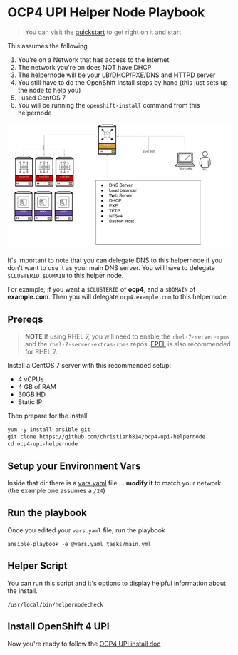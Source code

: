 # OCP4 UPI Helper Node Playbook

> You can visit the [quickstart](docs/quickstart.md) to get right on it and start

This assumes the following

1. You're on a Network that has access to the internet
2. The network you're on does NOT have DHCP
3. The helpernode will be your LB/DHCP/PXE/DNS and HTTPD server
4. You still have to do the OpenShift Install steps by hand (this just sets up the node to help you)
5. I used CentOS 7
6. You will be running the `openshift-install` command from this helpernode

![helpernode](docs/images/hn.jpg)


It's important to note that you can delegate DNS to this helpernode if you don't want to use it as your main DNS server. You will have to delegate `$CLUSTERID.$DOMAIN` to this helper node.

For example; if you want a `$CLUSTERID` of **ocp4**, and a `$DOMAIN` of **example.com**. Then you will delegate `ocp4.example.com` to this helpernode.

## Prereqs

> **NOTE** If using RHEL 7, you will need to enable the `rhel-7-server-rpms` and the `rhel-7-server-extras-rpms` repos. [EPEL](https://fedoraproject.org/wiki/EPEL) is also recommended for RHEL 7.

Install a CentOS 7 server with this recommended setup:

* 4 vCPUs
* 4 GB of RAM
* 30GB HD
* Static IP

Then prepare for the install

```
yum -y install ansible git
git clone https://github.com/christianh814/ocp4-upi-helpernode
cd ocp4-upi-helpernode
```

## Setup your Environment Vars

Inside that dir there is a [vars.yaml](docs/examples/vars.yaml) file ... **__modify it__** to match your network (the example one assumes a `/24`)


## Run the playbook

Once you edited your `vars.yaml` file; run the playbook

```
ansible-playbook -e @vars.yaml tasks/main.yml
```

## Helper Script

You can run this script and it's options to display helpful information about the install.

```
/usr/local/bin/helpernodecheck
```

## Install OpenShift 4 UPI

Now you're ready to follow the [OCP4 UPI install doc](https://docs.openshift.com/container-platform/4.1/installing/installing_bare_metal/installing-bare-metal.html#ssh-agent-using_installing-bare-metal)


